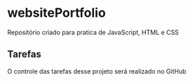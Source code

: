 # websitePortfolio
Repositório criado para pratica de JavaScript, HTML e CSS

## Tarefas

O controle das tarefas desse projeto será realizado no GitHub
